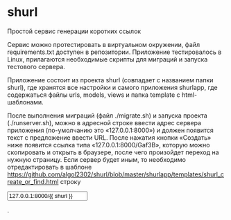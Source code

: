 # shurl
Простой сервис генерации коротких ссылок

Сервис можно протестировать в виртуальном окружении, файл requirements.txt доступен в репозитории. Приложение тестировалось в Linux, прилагаются необходимые скрипты для миграций и запуска тестового сервера.

Приложение состоит из проекта shurl (совпадает с названием папки shurl), где хранятся все настройки и самого приложения shurlapp, где содержаться файлы urls, models, views и папка template с html-шаблонами. 

После выполнения миграций (файл ./migrate.sh) и запуска проекта (./runserver.sh), можно в адресной строке ввести адрес сервера приложения (по-умолчанию это «127.0.0.1:8000») и должен появится текст с предложение ввести URL. После нажатия кнопки «Создать»  ниже появится ссылка типа «127.0.0.1:8000/Gaf3B», которую можно скопировать и открыть в браузере, после чего произойдет переход на нужную страницу. Если сервер будет иным, то необходимо отредактировать в шаблоне https://github.com/algol2302/shurl/blob/master/shurlapp/templates/shurl_create_or_find.html строку <p><input value="127.0.0.1:8000/{{ shurl }}"></p>.

